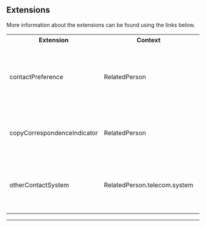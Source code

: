 ## Extensions

More information about the extensions can be found using the links below.

<table class="assets" title="Extension list">
<tr>
<th class="width20">Extension</th>
<th class="width20">Context</th>
<th class="width30">Link</th>
<th class="width30">Comment</th>
</tr>
<tr>
<td>contactPreference</td>
<td>RelatedPerson</td>
<td>{{pagelink:Extension-UKCore-ContactPreference}}</td>
<td>The preferred method of contact, contact times and written communication format given by a Patient or Related Person.</td>
</tr>
<tr>
<td>copyCorrespondenceIndicator</td>
<td>RelatedPerson</td>
<td>{{pagelink:Extension-UKCore-CopyCorrespondenceIndicator}}</td>
<td>Indicates that a Patient contact or RelatedPerson must be copied in to Patient correspondence.</td>
</tr>
<tr>
<td>otherContactSystem</td>
<td>RelatedPerson.telecom.system</td>
<td>{{pagelink:Extension-UKCore-OtherContactSystem}}</td>
<td>Information about other contact methods which could be used in addition to those listed in <code>ContactPoint.system</code>.</td>
</tr>
</table>

---